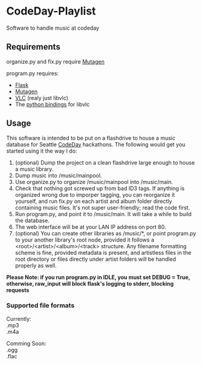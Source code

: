 # CodeDay-Playlist #

Software to handle music at codeday

## Requirements ##

organize.py and fix.py require [Mutagen](https://code.google.com/p/mutagen/)

program.py requires:
* [Flask](http://flask.pocoo.org/)
* [Mutagen](https://code.google.com/p/mutagen/)
* [VLC](http://www.videolan.org/vlc/) (realy just libvlc)
* The [python bindings](http://git.videolan.org/?p=vlc/bindings/python.git;a=tree) for libvlc

## Usage ##

This software is intended to be put on a flashdrive to house a music database for Seattle [CodeDay](CodeDay.org) hackathons. The following would get you started using it the way I do:

1. (optional) Dump the project on a clean flashdrive large enough to house a music library.
2. Dump music into /music/mainpool.
3. Use organize.py to organize /music/mainpool into /music/main.
4. Check that nothing got screwed up from bad ID3 tags. If anything is organized wrong due to imporper tagging, you can reorganize it yourself, and run fix.py on each artist and album folder directly containing music files. It's not super user-friendly; read the code first.
5. Run program.py, and point it to /music/main. It will take a while to build the database.
6. The web interface will be at your LAN IP address on port 80.
7. (optional) You can create other libraries as /music/*, or point program.py to your another library's root node, provided it follows a &lt;root&gt;/&lt;artist&gt;/&lt;album&gt;/&lt;track&gt; structure. Any filename formatting scheme is fine, provided metadata is present, and artistless files in the root directory or files directly under artist folders will be handled properly as well.

**Please Note: if you run program.py in IDLE, you must set DEBUG = True, otherwise, raw_input will block flask's logging to stderr, blocking requests**

### Supported file formats ##

Currently:  
.mp3  
.m4a  

Comming Soon:  
.ogg  
.flac  
